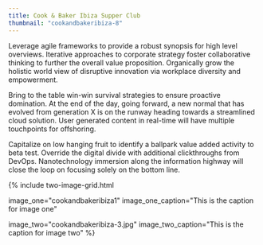 ```yaml
---
title: Cook & Baker Ibiza Supper Club
thumbnail: "cookandbakeribiza-8"
---
```

Leverage agile frameworks to provide a robust synopsis for high level overviews. Iterative approaches to corporate strategy foster collaborative thinking to further the overall value proposition. Organically grow the holistic world view of disruptive innovation via workplace diversity and empowerment.

Bring to the table win-win survival strategies to ensure proactive domination. At the end of the day, going forward, a new normal that has evolved from generation X is on the runway heading towards a streamlined cloud solution. User generated content in real-time will have multiple touchpoints for offshoring.

Capitalize on low hanging fruit to identify a ballpark value added activity to beta test. Override the digital divide with additional clickthroughs from DevOps. Nanotechnology immersion along the information highway will close the loop on focusing solely on the bottom line.



{% 
include two-image-grid.html

image_one="cookandbakeribiza1"
image_one_caption="This is the caption for image one"

image_two="cookandbakeribiza-3.jpg"
image_two_caption="This is the caption for image two"
%}
